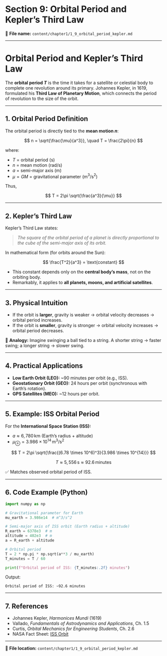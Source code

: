 # Section 9: Orbital Period and Kepler’s Third Law

📂 **File name:** `content/chapter1/1_9_orbital_period_kepler.md`

---

# Orbital Period and Kepler’s Third Law

The **orbital period $T$** is the time it takes for a satellite or celestial body to complete one revolution around its primary. Johannes Kepler, in 1619, formulated his **Third Law of Planetary Motion**, which connects the period of revolution to the size of the orbit.

---

## 1. Orbital Period Definition

The orbital period is directly tied to the **mean motion $n$**:

$$
n = \sqrt{\frac{\mu}{a^3}}, \quad T = \frac{2\pi}{n}
$$

where:

* $T$ = orbital period (s)
* $n$ = mean motion (rad/s)
* $a$ = semi-major axis (m)
* $\mu = GM$ = gravitational parameter (m$^3$/s$^2$)

Thus,

$$
T = 2\pi \sqrt{\frac{a^3}{\mu}}
$$

---

## 2. Kepler’s Third Law

Kepler’s Third Law states:

> *The square of the orbital period of a planet is directly proportional to the cube of the semi-major axis of its orbit.*

In mathematical form (for orbits around the Sun):

$$
\frac{T^2}{a^3} = \text{constant}
$$

* This constant depends only on the **central body’s mass**, not on the orbiting body.
* Remarkably, it applies to **all planets, moons, and artificial satellites**.

---

## 3. Physical Intuition

* If the orbit is **larger**, gravity is weaker → orbital velocity decreases → orbital period increases.
* If the orbit is **smaller**, gravity is stronger → orbital velocity increases → orbital period decreases.

🔎 **Analogy:** Imagine swinging a ball tied to a string. A shorter string → faster swing; a longer string → slower swing.

---

## 4. Practical Applications

* **Low Earth Orbit (LEO):** \~90 minutes per orbit (e.g., ISS).
* **Geostationary Orbit (GEO):** 24 hours per orbit (synchronous with Earth’s rotation).
* **GPS Satellites (MEO):** \~12 hours per orbit.

---

## 5. Example: ISS Orbital Period

For the **International Space Station (ISS):**

* $a \approx 6,780 \, \text{km}$ (Earth’s radius + altitude)
* $\mu_\oplus = 3.986 \times 10^{14} \, \text{m}^3/\text{s}^2$

$$
T = 2\pi \sqrt{\frac{(6.78 \times 10^6)^3}{3.986 \times 10^{14}}}
$$

$$
T \approx 5,556 \, \text{s} \approx 92.6 \, \text{minutes}
$$

✅ Matches observed orbital period of ISS.

---

## 6. Code Example (Python)

```python
import numpy as np

# Gravitational parameter for Earth
mu_earth = 3.986e14  # m^3/s^2

# Semi-major axis of ISS orbit (Earth radius + altitude)
R_earth = 6378e3  # m
altitude = 402e3  # m
a = R_earth + altitude

# Orbital period
T = 2 * np.pi * np.sqrt(a**3 / mu_earth)
T_minutes = T / 60

print(f"Orbital period of ISS: {T_minutes:.2f} minutes")
```

Output:

```
Orbital period of ISS: ~92.6 minutes
```

---

## 7. References

* Johannes Kepler, *Harmonices Mundi* (1619)
* Vallado, *Fundamentals of Astrodynamics and Applications*, Ch. 1.5
* Curtis, *Orbital Mechanics for Engineering Students*, Ch. 2.6
* NASA Fact Sheet: [ISS Orbit](https://www.nasa.gov/mission_pages/station/overview/index.html)

---

📂 **File location:**
`content/chapter1/1_9_orbital_period_kepler.md`

